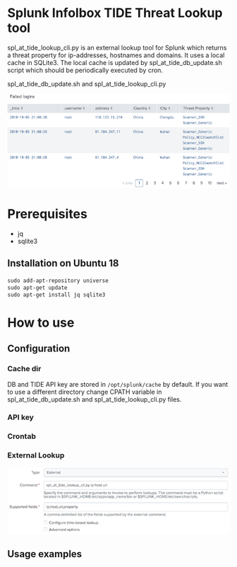 # Splunk Infolbox TIDE Threat Lookup tool
spl_at_tide_lookup_cli.py is an external lookup tool for Splunk which returns a threat property for ip-addresses, hostnames and domains. 
It uses a local cache in SQLite3. The local cache is updated by spl_at_tide_db_update.sh script which should be periodically executed by cron.   

spl_at_tide_db_update.sh and spl_at_tide_lookup_cli.py

<p align="center"><img src="https://github.com/Homas/Splunk_AT_Lookup/blob/master/img/event_enrichment.png"></p>

# Prerequisites 
* jq
* sqlite3

## Installation on Ubuntu 18
```
sudo add-apt-repository universe
sudo apt-get update
sudo apt-get install jq sqlite3
```

# How to use
## Configuration
### Cache dir
DB and TIDE API key are stored in ```/opt/splunk/cache``` by default. If you want to use a different directory change CPATH variable in spl_at_tide_db_update.sh and spl_at_tide_lookup_cli.py files.
### API key
### Crontab
### External Lookup
<p align="center"><img src="https://github.com/Homas/Splunk_AT_Lookup/blob/master/img/spl_external_lookup.png"></p>


## Usage examples

